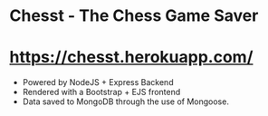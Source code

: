 # Chesst - The Chess Game Saver
# https://chesst.herokuapp.com/

- Powered by NodeJS + Express Backend 
- Rendered with a Bootstrap + EJS frontend
- Data saved to MongoDB through the use of Mongoose.
